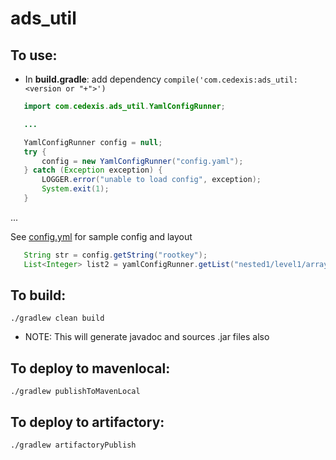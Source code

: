 # ads_util

## To use:

- In **build.gradle**: 
 add dependency `compile('com.cedexis:ads_util:<version or "+">')`
    
```java
   import com.cedexis.ads_util.YamlConfigRunner;

   ...

   YamlConfigRunner config = null;
   try {
       config = new YamlConfigRunner("config.yaml");
   } catch (Exception exception) {
       LOGGER.error("unable to load config", exception);
       System.exit(1);
   }
```        
   ... 
   
   See [config.yml](https://github.com/jyeargers/ads_util/blob/master/src/test/resources/config.yml) for sample config and layout
```java
   String str = config.getString("rootkey");
   List<Integer> list2 = yamlConfigRunner.getList("nested1/level1/array0");
```

## To build:

`./gradlew clean build`

- NOTE: This will generate javadoc and sources .jar files also

## To deploy to mavenlocal:

`./gradlew publishToMavenLocal`

## To deploy to artifactory:

`./gradlew artifactoryPublish`
